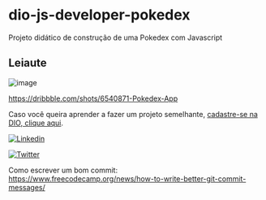 # dio-js-developer-pokedex
Projeto didático de construção de uma Pokedex com Javascript

## Leiaute
![image](https://user-images.githubusercontent.com/2284408/197915630-d514391b-3b48-47ee-a52b-b10f9b0dc7df.png)

https://dribbble.com/shots/6540871-Pokedex-App

Caso você queira aprender a fazer um projeto semelhante, [cadastre-se na DIO, clique aqui](https://dio.me/sign-up?ref=WH4RVZFWTA).

[![Linkedin](https://img.shields.io/badge/Made%20by-Tarcnux-deepskyblue)](https://www.linkedin.com/in/tarcnux)

[![Twitter](https://img.shields.io/twitter/follow/tarcnux?style=social)](https://www.twitter.com/tarcnux)

Como escrever um bom commit:
https://www.freecodecamp.org/news/how-to-write-better-git-commit-messages/
